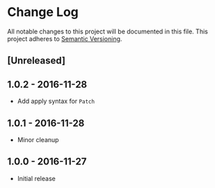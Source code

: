 # Change Log
All notable changes to this project will be documented in this file.
This project adheres to [Semantic Versioning](http://semver.org/).

## [Unreleased]

## 1.0.2 - 2016-11-28
* Add apply syntax for `Patch`

## 1.0.1 - 2016-11-28
* Minor cleanup

## 1.0.0 - 2016-11-27
* Initial release